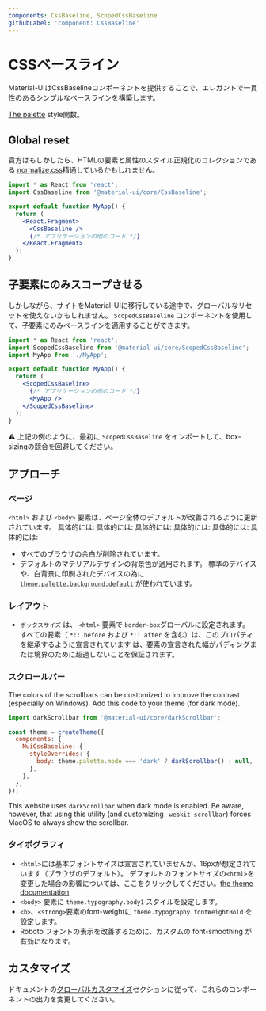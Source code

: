 ```yaml
---
components: CssBaseline, ScopedCssBaseline
githubLabel: 'component: CssBaseline'
---
```


# CSSベースライン

<p class="description">Material-UIはCssBaselineコンポーネントを提供することで、エレガントで一貫性のあるシンプルなベースラインを構築します。</p>

[The palette](/system/palette/) style関数。

## Global reset

貴方はもしかしたら、HTMLの要素と属性のスタイル正規化のコレクションである [normalize.css](https://github.com/necolas/normalize.css)精通しているかもしれません。

```jsx
import * as React from 'react';
import CssBaseline from '@material-ui/core/CssBaseline';

export default function MyApp() {
  return (
    <React.Fragment>
      <CssBaseline />
      {/* アプリケーションの他のコード */}
    </React.Fragment>
  );
}
```

## 子要素にのみスコープさせる

しかしながら、サイトをMaterial-UIに移行している途中で、グローバルなリセットを使えないかもしれません。 `ScopedCssBaseline` コンポーネントを使用して、子要素にのみベースラインを適用することができます。

```jsx
import * as React from 'react';
import ScopedCssBaseline from '@material-ui/core/ScopedCssBaseline';
import MyApp from './MyApp';

export default function MyApp() {
  return (
    <ScopedCssBaseline>
      {/* アプリケーションの他のコード */}
      <MyApp />
    </ScopedCssBaseline>
  );
}
```

⚠️ 上記の例のように、最初に `ScopedCssBaseline` をインポートして、box-sizingの競合を回避してください。

## アプローチ

### ページ

`<html>` および `<body>` 要素は、ページ全体のデフォルトが改善されるように更新されています。 具体的には: 具体的には: 具体的には: 具体的には: 具体的には: 具体的には:

- すべてのブラウザの余白が削除されています。
- デフォルトのマテリアルデザインの背景色が適用されます。 標準のデバイスや、白背景に印刷されたデバイスの為に[`theme.palette.background.default`](/customization/default-theme/?expand-path=$.palette.background) が使われています。

### レイアウト

- `ボックスサイズ` は、 `<html>` 要素で `border-box`グローバルに設定されます。 すべての要素（ `*:: before` および `*:: after` を含む）は、このプロパティを継承するように宣言されています は、要素の宣言された幅がパディングまたは境界のために超過しないことを保証されます。

### スクロールバー

The colors of the scrollbars can be customized to improve the contrast (especially on Windows). Add this code to your theme (for dark mode).

```jsx
import darkScrollbar from '@material-ui/core/darkScrollbar';

const theme = createTheme({
  components: {
    MuiCssBaseline: {
      styleOverrides: {
        body: theme.palette.mode === 'dark' ? darkScrollbar() : null,
      },
    },
  },
});
```

This website uses `darkScrollbar` when dark mode is enabled. Be aware, however, that using this utility (and customizing `-webkit-scrollbar`) forces MacOS to always show the scrollbar.

### タイポグラフィ

- `<html>`には基本フォントサイズは宣言されていませんが、16pxが想定されています（ブラウザのデフォルト）。 デフォルトのフォントサイズの`<html>`を変更した場合の影響については、ここをクリックしてください。[the theme documentation](/customization/typography/#typography-html-font-size)
- `<body>` 要素に `theme.typography.body1` スタイルを設定します。
- `<b>`、`<strong>`要素のfont-weightに `theme.typography.fontWeightBold` を設定します。
- Roboto フォントの表示を改善するために、カスタムの font-smoothing が有効になります。

## カスタマイズ

ドキュメントの[グローバルカスタマイズ](/customization/how-to-customize/#5-global-css-override)セクションに従って、これらのコンポーネントの出力を変更してください。
